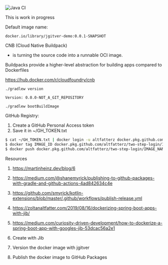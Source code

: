 ![Java CI](https://github.com/altfatterz/jgitver-demo/workflows/Java%20CI/badge.svg)

This is work in progress

Default image name:

```
docker.io/library/jgitver-demo:0.0.1-SNAPSHOT
```

CNB (Cloud Native Buildpack)
- is turning the source code into a runnable OCI image.

Buildpacks provide a higher-level abstraction for building apps compared to Dockerfiles

https://hub.docker.com/r/cloudfoundry/cnb


```
./gradlew version
```

```
Version: 0.0.0-NOT_A_GIT_REPOSITORY
```


```
./gradlew bootBuildImage
```

GitHub Registry:

1. Create a GitHub Personal Access token
2. Save it in ~/GH_TOKEN.txt

```bash
$ cat ~/GH_TOKEN.txt | docker login -u altfatterz docker.pkg.github.com --password-stdin
$ docker tag IMAGE_ID docker.pkg.github.com/altfatterz/two-step-login/IMAGE_NAME:VERSION
$ docker push docker.pkg.github.com/altfatterz/two-step-login/IMAGE_NAME:VERSION
```


Resources
1. https://martinheinz.dev/blog/6
2. https://medium.com/@shanemyrick/publishing-to-github-packages-with-gradle-and-github-actions-4ad842634c4e
3. https://github.com/smyrick/kotlin-extensions/blob/master/.github/workflows/publish-release.yml
4. https://zoltanaltfatter.com/2019/08/16/dockerizing-spring-boot-apps-with-jib/
5. https://medium.com/curiosity-driven-development/how-to-dockerize-a-spring-boot-app-with-googles-jib-53dcac56a2e1

1. Create with Jib
2. Version the docker image with jgitver
3. Publish the docker image to GitHub Packages
